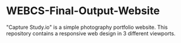 # WEBCS-Final-Output-Website
"Capture Study.io" is a simple photography portfolio website. This repository contains a responsive web design in 3 different viewports.
